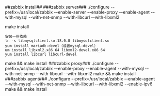 ##zabbix install##
###zabbix server###
./configure --prefix=/usr/local/zabbix --enable-server --enable-proxy --enable-agent --with-mysql --with-net-snmp --with-libcurl --with-libxml2

make install

```
安装一些依赖
ln -s libmysqlclient.so.18.0.0 libmysqlclient.so
yum install mariadb-devel（或者mysql-devel）
um install libxml2.x86_64 libxml2-devel.x86_64
yum install libcurl libcurl-devel
```
make && make install
###zabbix proxy###
./configure --prefix=/usr/local/zabbix --enable-proxy --enable-agent --with-mysql --with-net-snmp --with-libcurl --with-libxml2
make && make install
###zabbix agent###
./configure --prefix=/usr/local/zabbix --enable-agent --with-mysql --with-net-snmp --with-libcurl --with-libxml2 --enable-ipv6
make && make install
